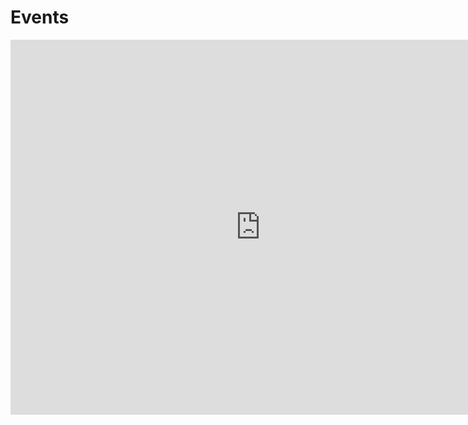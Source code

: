 # Events

<iframe src="https://calendar.google.com/calendar/embed?src=geo4lib%40gmail.com&ctz=America%2FChicago" style="border: 0" width="800" height="600" frameborder="0" scrolling="no"></iframe>






